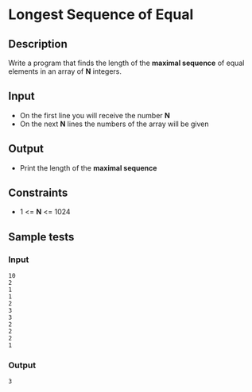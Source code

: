 # Longest Sequence of Equal

## Description

Write a program that finds the length of the  **maximal sequence**  of equal elements in an array of  **N**  integers.

## Input

-   On the first line you will receive the number  **N**
-   On the next  **N**  lines the numbers of the array will be given

## Output

-   Print the length of the  **maximal sequence**

## Constraints

-   1 <=  **N**  <= 1024

## Sample tests

### Input

```
10
2
1
1
2
3
3
2
2
2
1

```

### Output

```
3
```
